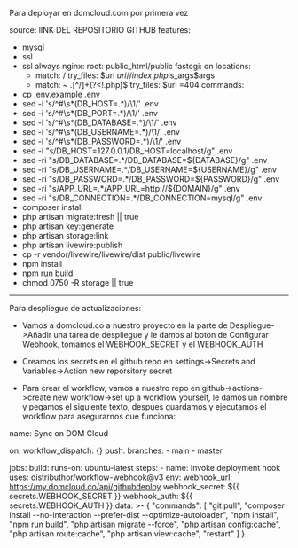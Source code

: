 Para deployar en domcloud.com por primera vez

source: lINK DEL REPOSITORIO GITHUB
features:
  - mysql
  - ssl
  - ssl always
nginx:
  root: public_html/public
  fastcgi: on
  locations:
    - match: /
      try_files: $uri $uri/ /index.php$is_args$args
    - match: ~ \.[^\/]+(?<!\.php)$
      try_files: $uri =404
commands:
  - cp .env.example .env
  - sed -i 's/^#\s*\(DB_HOST=.*\)/\1/' .env
  - sed -i 's/^#\s*\(DB_PORT=.*\)/\1/' .env
  - sed -i 's/^#\s*\(DB_DATABASE=.*\)/\1/' .env
  - sed -i 's/^#\s*\(DB_USERNAME=.*\)/\1/' .env
  - sed -i 's/^#\s*\(DB_PASSWORD=.*\)/\1/' .env
  - sed -i "s/DB_HOST=127.0.0.1/DB_HOST=localhost/g" .env
  - sed -ri "s/DB_DATABASE=.*/DB_DATABASE=${DATABASE}/g" .env
  - sed -ri "s/DB_USERNAME=.*/DB_USERNAME=${USERNAME}/g" .env
  - sed -ri "s/DB_PASSWORD=.*/DB_PASSWORD=${PASSWORD}/g" .env
  - sed -ri "s/APP_URL=.*/APP_URL=http:\/\/${DOMAIN}/g" .env
  - sed -ri "s/DB_CONNECTION=.*/DB_CONNECTION=mysql/g" .env
  - composer install
  - php artisan migrate:fresh || true
  - php artisan key:generate
  - php artisan storage:link
  - php artisan livewire:publish
  - cp -r vendor/livewire/livewire/dist public/livewire
  - npm install
  - npm run build
  - chmod 0750 -R storage || true


--------------------------------------------------------------------------
Para despliegue de actualizaciones:

* Vamos a domcloud.co a nuestro proyecto en la parte de Despliegue->Añadir una tarea de despliegue y le damos al boton de Configurar Webhook, tomamos el WEBHOOK_SECRET y el WEBHOOK_AUTH
* Creamos los secrets en el github repo en settings->Secrets and Variables->Action new reporsitory secret

* Para crear el workflow, vamos a nuestro repo en github->actions->create new workflow->set up a workflow yourself, le damos un nombre y pegamos el siguiente texto, despues guardamos y ejecutamos el workflow para asegurarnos que funciona:

name: Sync on DOM Cloud

on:
  workflow_dispatch: {}
  push:
    branches:
      - main
      - master

jobs:
  build:
    runs-on: ubuntu-latest
    steps:
      - name: Invoke deployment hook
        uses: distributhor/workflow-webhook@v3
        env:
          webhook_url: https://my.domcloud.co/api/githubdeploy
          webhook_secret: ${{ secrets.WEBHOOK_SECRET }}
          webhook_auth: ${{ secrets.WEBHOOK_AUTH }}
          data: >-
            {
              "commands": [
                "git pull",
                "composer install --no-interaction --prefer-dist --optimize-autoloader",
                "npm install",
                "npm run build",
                "php artisan migrate --force",
                "php artisan config:cache",
                "php artisan route:cache",
                "php artisan view:cache",
                "restart"
              ]
            }





